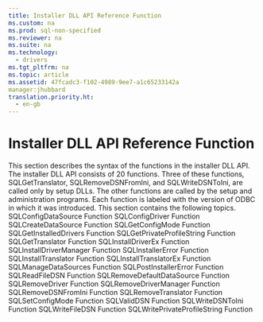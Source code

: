 ```yaml
---
title: Installer DLL API Reference Function
ms.custom: na
ms.prod: sql-non-specified
ms.reviewer: na
ms.suite: na
ms.technology: 
  - drivers
ms.tgt_pltfrm: na
ms.topic: article
ms.assetid: 47fcadc3-f102-4989-9ee7-a1c65233142a
manager:jhubbard
translation.priority.ht: 
  - en-gb
---
```

# Installer DLL API Reference Function
<?xml version="1.0" encoding="utf-8"?>
<developerOrientationDocument xmlns="http://ddue.schemas.microsoft.com/authoring/2003/5" xmlns:xlink="http://www.w3.org/1999/xlink" xmlns:xsi="http://www.w3.org/2001/XMLSchema-instance" xsi:schemaLocation="http://ddue.schemas.microsoft.com/authoring/2003/5 http://dduestorage.blob.core.windows.net/ddueschema/developer.xsd">
  <introduction>
    <para>This section describes the syntax of the functions in the installer DLL API. The installer DLL API consists of 20 functions. Three of these functions, <legacyBold>SQLGetTranslator</legacyBold>, <legacyBold>SQLRemoveDSNFromIni</legacyBold>, and <legacyBold>SQLWriteDSNToIni</legacyBold>, are called only by setup DLLs. The other functions are called by the setup and administration programs.</para>
    <para>Each function is labeled with the version of ODBC in which it was introduced.</para>
    <para>This section contains the following topics.  </para>
    <list class="bullet">
      <listItem>
        <para>           <legacyLink xlink:href="f8d6e342-c010-434e-b1cd-f5371fb50a14">SQLConfigDataSource Function</legacyLink>         </para>
      </listItem>
      <listItem>
        <para>           <legacyLink xlink:href="4f681961-ac9f-4d88-b065-5258ba112642">SQLConfigDriver Function</legacyLink>         </para>
      </listItem>
      <listItem>
        <para>           <legacyLink xlink:href="76ee851a-dca9-40cc-8e9e-eb3f74e560ee">SQLCreateDataSource Function</legacyLink>         </para>
      </listItem>
      <listItem>
        <para>           <legacyLink xlink:href="b96ab3b8-08d5-4fea-9ffe-e03043efbf2d">SQLGetConfigMode Function</legacyLink>         </para>
      </listItem>
      <listItem>
        <para>           <legacyLink xlink:href="a1983a2e-0edf-422e-bd1b-ec5db40a34bc">SQLGetInstalledDrivers Function</legacyLink>         </para>
      </listItem>
      <listItem>
        <para>           <legacyLink xlink:href="b72ca065-4d67-48df-baac-e18379a8320a">SQLGetPrivateProfileString Function</legacyLink>         </para>
      </listItem>
      <listItem>
        <para>           <legacyLink xlink:href="33879db3-5ef9-4585-9be5-69376157e017">SQLGetTranslator Function</legacyLink>         </para>
      </listItem>
      <listItem>
        <para>           <legacyLink xlink:href="1dd74544-f4e9-46e1-9b5f-c11d84fdab4c">SQLInstallDriverEx Function</legacyLink>         </para>
      </listItem>
      <listItem>
        <para>           <legacyLink xlink:href="aebc439b-fffd-4d98-907a-0163f79aee8d">SQLInstallDriverManager Function</legacyLink>         </para>
      </listItem>
      <listItem>
        <para>           <legacyLink xlink:href="e6474b79-4d55-458f-81ce-abfafe357f83">SQLInstallerError Function</legacyLink>         </para>
      </listItem>
      <listItem>
        <para>           <legacyLink xlink:href="453b21ff-3c2b-4069-8ff7-5c727f062d89">SQLInstallTranslator Function</legacyLink>         </para>
      </listItem>
      <listItem>
        <para>           <legacyLink xlink:href="a0630602-53c1-4db0-98ce-70d160aedf8d">SQLInstallTranslatorEx Function</legacyLink>         </para>
      </listItem>
      <listItem>
        <para>           <legacyLink xlink:href="ac6d186f-b394-406c-94c4-c6331d1ca468">SQLManageDataSources Function</legacyLink>         </para>
      </listItem>
      <listItem>
        <para>           <legacyLink xlink:href="4c60d827-b2d2-4f27-b220-daa9e1fcdd8d">SQLPostInstallerError Function</legacyLink>         </para>
      </listItem>
      <listItem>
        <para>           <legacyLink xlink:href="ead464aa-cdc3-47dd-a0c0-997711205d31">SQLReadFileDSN Function</legacyLink>         </para>
      </listItem>
      <listItem>
        <para>           <legacyLink xlink:href="db803266-57df-4864-a41b-901247549c1f">SQLRemoveDefaultDataSource Function</legacyLink>         </para>
      </listItem>
      <listItem>
        <para>           <legacyLink xlink:href="9a3b4f8b-982b-44b9-ade6-754ff026dc90">SQLRemoveDriver Function</legacyLink>         </para>
      </listItem>
      <listItem>
        <para>           <legacyLink xlink:href="3a41511f-6603-4b81-a815-7883874023c4">SQLRemoveDriverManager Function</legacyLink>         </para>
      </listItem>
      <listItem>
        <para>           <legacyLink xlink:href="bb2e8273-7b61-4113-bfc8-f7ccc607c811">SQLRemoveDSNFromIni Function</legacyLink>         </para>
      </listItem>
      <listItem>
        <para>           <legacyLink xlink:href="c6feda49-0359-4224-8de9-77125cf2397b">SQLRemoveTranslator Function</legacyLink>         </para>
      </listItem>
      <listItem>
        <para>           <legacyLink xlink:href="09eb88ea-b6f6-4eca-b19d-0951cebc6c0a">SQLSetConfigMode Function</legacyLink>         </para>
      </listItem>
      <listItem>
        <para>           <legacyLink xlink:href="930d1d89-337a-4429-85a2-84ee10555ac9">SQLValidDSN Function</legacyLink>         </para>
      </listItem>
      <listItem>
        <para>           <legacyLink xlink:href="dc7018b2-18d4-4657-96d0-086479a47474">SQLWriteDSNToIni Function</legacyLink>         </para>
      </listItem>
      <listItem>
        <para>           <legacyLink xlink:href="9e18f56f-1061-416b-83d4-ffeec42ab5a9">SQLWriteFileDSN Function</legacyLink>         </para>
      </listItem>
      <listItem>
        <para>           <legacyLink xlink:href="526f36a4-92ed-4874-9725-82d27c0b86f9">SQLWritePrivateProfileString Function</legacyLink>         </para>
      </listItem>
    </list>
  </introduction>
  <relatedTopics />
</developerOrientationDocument>